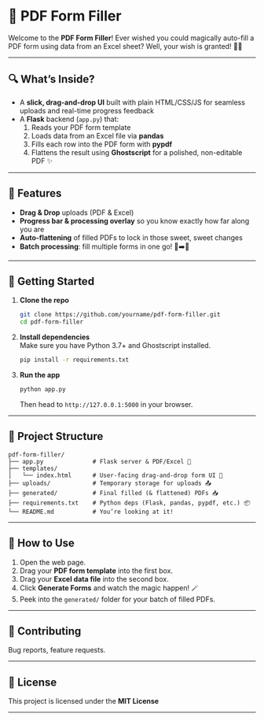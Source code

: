 # 📝 PDF Form Filler

Welcome to the **PDF Form Filler**! Ever wished you could magically auto-fill a PDF form using data from an Excel sheet? Well, your wish is granted! 🎩✨

---

## 🔍 What’s Inside?

- A **slick, drag-and-drop UI** built with plain HTML/CSS/JS for seamless uploads and real-time progress feedback
- A **Flask** backend (`app.py`) that:
  1. Reads your PDF form template  
  2. Loads data from an Excel file via **pandas**  
  3. Fills each row into the PDF form with **pypdf**  
  4. Flattens the result using **Ghostscript** for a polished, non-editable PDF ✨

---

## 🚀 Features

- **Drag & Drop** uploads (PDF & Excel)  
- **Progress bar & processing overlay** so you know exactly how far along you are  
- **Auto-flattening** of filled PDFs to lock in those sweet, sweet changes  
- **Batch processing**: fill multiple forms in one go! 📑➡️📄

---

## 🔧 Getting Started

1. **Clone the repo**  
   ```bash
   git clone https://github.com/yourname/pdf-form-filler.git
   cd pdf-form-filler
   ```

2. **Install dependencies**  
   Make sure you have Python 3.7+ and Ghostscript installed.

   ```bash
   pip install -r requirements.txt
   ```

3. **Run the app**

   ```bash
   python app.py
   ```

   Then head to `http://127.0.0.1:5000` in your browser.

---

## 📂 Project Structure

```text
pdf-form-filler/
├── app.py              # Flask server & PDF/Excel 🐍
├── templates/
│   └── index.html      # User-facing drag-and-drop form UI 🎨
├── uploads/            # Temporary storage for uploads 📤
├── generated/          # Final filled (& flattened) PDFs 📥
├── requirements.txt    # Python deps (Flask, pandas, pypdf, etc.) 📦
└── README.md           # You’re looking at it! 
```

---

## 🎉 How to Use

1. Open the web page.
2. Drag your **PDF form template** into the first box.
3. Drag your **Excel data file** into the second box.
4. Click **Generate Forms** and watch the magic happen! 🪄
5. Peek into the `generated/` folder for your batch of filled PDFs.

---

## 🤝 Contributing

Bug reports, feature requests.

---

## 📜 License

This project is licensed under the **MIT License** 

---
